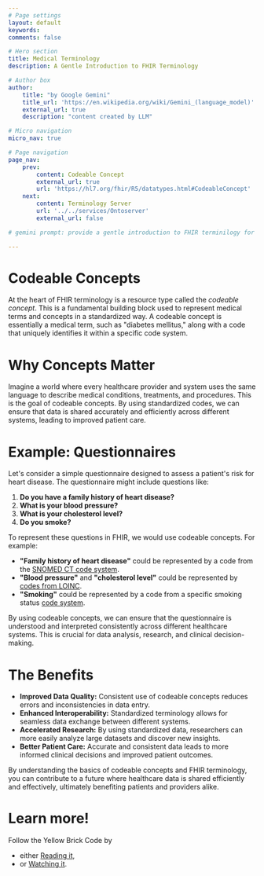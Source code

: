 ```yaml
---
# Page settings
layout: default
keywords:
comments: false

# Hero section
title: Medical Terminology
description: A Gentle Introduction to FHIR Terminology

# Author box
author:
    title: "by Google Gemini"
    title_url: 'https://en.wikipedia.org/wiki/Gemini_(language_model)'
    external_url: true
    description: "content created by LLM"

# Micro navigation
micro_nav: true

# Page navigation
page_nav:
    prev:
        content: Codeable Concept
        external_url: true
        url: 'https://hl7.org/fhir/R5/datatypes.html#CodeableConcept'
    next:
        content: Terminology Server
        url: '../../services/Ontoserver'
        external_url: false

# gemini prompt: provide a gentle introduction to FHIR terminilogy for medically trained staff. Begin with the idea of a codeable concept. Use questionnaires as a use case.

---
```


# Codeable Concepts

At the heart of FHIR terminology is a resource type called the *codeable concept*. This is a fundamental building block used to represent medical terms and concepts in a standardized way. A codeable concept is essentially a medical term, such as "diabetes mellitus," along with a code that uniquely identifies it within a specific code system.

# Why Concepts Matter

Imagine a world where every healthcare provider and system uses the same language to describe medical conditions, treatments, and procedures. This is the goal of codeable concepts. By using standardized codes, we can ensure that data is shared accurately and efficiently across different systems, leading to improved patient care.

# Example: Questionnaires

Let's consider a simple questionnaire designed to assess a patient's risk for heart disease. The questionnaire might include questions like:

1. **Do you have a family history of heart disease?**
2. **What is your blood pressure?**
3. **What is your cholesterol level?**
4. **Do you smoke?**

To represent these questions in FHIR, we would use codeable concepts. For example:

* **"Family history of heart disease"** could be represented by a code from the [SNOMED CT code system](https://en.wikipedia.org/wiki/SNOMED_CT).
* **"Blood pressure"** and **"cholesterol level"** could be represented by [codes from LOINC](https://en.wikipedia.org/wiki/LOINC).
* **"Smoking"** could be represented by a code from a specific smoking status [code system](https://www.hl7.org/fhir/codesystem.html).

By using codeable concepts, we can ensure that the questionnaire is understood and interpreted consistently across different healthcare systems. This is crucial for data analysis, research, and clinical decision-making.

# The Benefits

* **Improved Data Quality:** Consistent use of codeable concepts reduces errors and inconsistencies in data entry.
* **Enhanced Interoperability:** Standardized terminology allows for seamless data exchange between different systems.
* **Accelerated Research:** By using standardized data, researchers can more easily analyze large datasets and discover new insights.
* **Better Patient Care:** Accurate and consistent data leads to more informed clinical decisions and improved patient outcomes.

By understanding the basics of codeable concepts and FHIR terminology, you can contribute to a future where healthcare data is shared efficiently and effectively, ultimately benefiting patients and providers alike.

# Learn more!

Follow the Yellow Brick Code by 

* either [Reading it](https://www.devdays.com/wp-content/uploads/2023/08/230606_DionMcMurtrie_Yellow-Brick-Code.pdf),
* or [Watching it](https://youtu.be/40Lvv2t8OxU?si=m20daFNMDSD7TBab).

 
